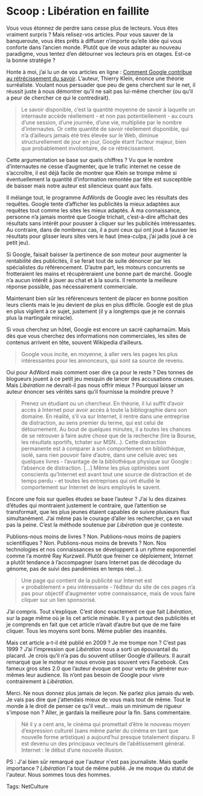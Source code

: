 # Scoop : Libération en faillite

Vous vous étonnez de perdre sans cesse plus de lecteurs. Vous êtes vraiment surpris ? Mais relisez-vos articles. Pour vous sauver de la banqueroute, vous êtes prêts à diffuser n’importe qu’elle idée qui vous conforte dans l’ancien monde. Plutôt que de vous adapter au nouveau paradigme, vous tentez d’en détourner vos lecteurs pris en otages. Est-ce la bonne stratégie ?

Honte à moi, j’ai lu un de vos articles en ligne : [Comment Google contribue au rétrécissement du savoir](http://www.liberation.fr/medias/0101594100-comment-google-contribue-au-retrecissement-du-savoir). L’auteur, Thierry Klein, énonce une théorie surréaliste. Voulant nous persuader que peu de gens cherchent sur le net, il réussit juste à nous démontrer qu’il ne sait pas lui-même chercher (ou qu’il a peur de chercher ce qui le contredirait).

> Le savoir disponible, c’est la quantité moyenne de savoir à laquelle un internaute accède réellement - et non pas potentiellement - au cours d’une session, d’une journée, d’une vie, multipliée par le nombre d’internautes. Or cette quantité de savoir réellement disponible, qui n’a d’ailleurs jamais été très élevée sur le Web, diminue structurellement de jour en jour, Google étant l’acteur majeur, bien que probablement involontaire, de ce rétrécissement.

Cette argumentation se base sur quels chiffres ? Vu que le nombre d’internautes ne cesse d’augmenter, que le trafic internet ne cesse de s’accroître, il est déjà facile de montrer que Klein se trompe même si éventuellement la quantité d’information remontée par tête est susceptible de baisser mais notre auteur est silencieux quant aux faits.

Il mélange tout, le programme AdWords de Google avec les résultats des requêtes. Google tente d’afficher les publicités la mieux adaptées aux requêtes tout comme les sites les mieux adaptés. À ma connaissance, personne n’a jamais montré que Google trichait, c’est-à-dire affichait des résultats sans intérêt pour pousser à cliquer sur les publicités intéressantes. Au contraire, dans de nombreux cas, il a puni ceux qui ont joué à fausser les résultats pour glisser leurs sites vers le haut (mea-culpa, j’ai jadis joué à ce petit jeu).

Si Google, faisait baisser la pertinence de son moteur pour augmenter la rentabilité des publicités, il se ferait tout de suite dénoncer par les spécialistes du référencement. D’autre part, les moteurs concurrents se frotteraient les mains et récupèreraient une bonne part de marché. Google n’a aucun intérêt à jouer au chat et à la souris. Il remonte la meilleure réponse possible, pas nécessairement commerciale.

Maintenant bien sûr les référenceurs tentent de placer en bonne position leurs clients mais le jeu devient de plus en plus difficile. Google est de plus en plus vigilent à ce sujet, justement (il y a longtemps que je ne connais plus la martingale miracle).

Si vous cherchez un hôtel, Google est encore un sacré capharnaüm. Mais dès que vous cherchez des informations non commerciales, les sites de contenus arrivent en tête, souvent Wikipedia d’ailleurs.

> Google vous incite, en moyenne, à aller vers les pages les plus intéressantes pour les annonceurs, qui sont sa source de revenu.

Oui pour AdWord mais comment oser dire ça pour le reste ? Des tonnes de blogueurs jouent à ce petit jeu mesquin de lancer des accusations creuses. Mais *Libération* ne devrait-il pas nous offrir mieux ? Pourquoi laisser un auteur énoncer ses vérités sans qu’il fournisse la moindre preuve ?

> Prenez un étudiant ou un chercheur. En théorie, il lui suffit d’avoir accès à Internet pour avoir accès à toute la bibliographie dans son domaine. En réalité, s’il va sur Internet, il rentre dans une entreprise de distraction, au sens premier du terme, qui est celui de détournement. Au bout de quelques minutes, il a toutes les chances de se retrouver à faire autre chose que de la recherche (lire la Bourse, les résultats sportifs, tchater sur MSN…). Cette distraction permanente est à comparer à son comportement en bibliothèque, isolé, sans rien pouvoir faire d’autre, dans une cellule avec ses quelques livres - l’avantage de la bibliothèque physique sur Google : l’absence de distraction. \[…\] Même les plus optimistes sont conscients qu’Internet est avant tout une source de distraction et de temps perdu - et toutes les entreprises qui ont étudié le comportement sur Internet de leurs employés le savent.

Encore une fois sur quelles études se base l’auteur ? J’ai lu des dizaines d’études qui montraient justement le contraire, que l’attention se transformait, que les plus jeunes étaient capables de suivre plusieurs flux simultanément. J’ai même pas le courage d’aller les rechercher, ça en vaut pas la peine. C’est la méthode soutenue par *Libération* que je conteste.

Publions-nous moins de livres ? Non. Publions-nous moins de papiers scientifiques ? Non. Publions-nous moins de brevets ? Non. Nos technologies et nos connaissances se développent à un rythme exponentiel comme l’a montré Ray Kurzweil. Plutôt que freiner ce déploiement, Internet a plutôt tendance à l’accompagner (sans Internet pas de décodage du génome, pas de suivi des pandémies en temps réel…).

> Une page qui contient de la publicité sur Internet est « probablement » peu intéressante - l’éditeur du site de ces pages n’a pas pour objectif d’augmenter votre connaissance, mais de vous faire cliquer sur un lien sponsorisé.

J’ai compris. Tout s’explique. C’est donc exactement ce que fait *Libération*, sur la page même où je lis cet article minable. Il y a partout des publicités et je comprends en fait que cet article n’avait d’autre but que de me faire cliquer. Tous les moyens sont bons. Même publier des insanités.

Mais cet article a-t-il été publié en 2009 ? Je me trompe non ? C’est pas 1999 ? J’ai l’impression que *Libération* nous a sorti un épouvantail du placard. Je crois qu’il n’a pas du souvent utiliser Google d’ailleurs. Il aurait remarqué que le moteur ne nous envoie pas souvent vers Facebook. Ces fameux gros sites 2.0 que l’auteur évoque ont pour vertu de générer eux-mêmes leur audience. Ils n’ont pas besoin de Google pour vivre contrairement à *Libération*.

Merci. Ne nous donnez plus jamais de leçon. Ne parlez plus jamais du web. Je vais pas dire que j'attendais mieux de vous mais tout de même. Tout le monde à le droit de penser ce qu'il veut... mais un minimum de rigueur s'impose non ? Aller, je gardais la meilleure pour la fin. Sans commentaire.

> Né il y a cent ans, le cinéma qui promettait d’être le nouveau moyen d’expression culturel (sans même parler du cinéma en tant que nouvelle forme artistique) a aujourd’hui presque totalement disparu. Il est devenu un des principaux vecteurs de l’abêtissement général. Internet : le début d’une nouvelle illusion.

PS : J'ai bien sûr remarqué que l'auteur n'est pas journaliste. Mais quelle importance ? *Libération* l'a tout de même publié. Je me moque du statut de l'auteur. Nous sommes tous des hommes.

Tags: NetCulture